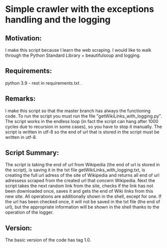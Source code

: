 # Simple crawler with the exceptions handling and the logging

## Motivation:
I make this script because I learn the web scraping. I would like to 
walk through the Python Standard Library + beautifulsoup and logging. 

## Requirements: 
python 3.9 - rest in requirements.txt .

## Remarks:
I make this script so that the master branch has always the functioning 
code. To run the script you must run the file 
"getWikiLinks_with_logging.py". The script works in the endless loop 
(in fact the script can hang after 1000 cycles due to recursion in 
some cases), so you have to stop it manually. The script is written in 
utf-8 so the end of url that is stored in the script must be written 
in utf-8.

## Script Summary:
The script is taking the end of url from Wikipedia (the end of url is 
stored in the script), is saving it in the txt file 
getWikiLinks_with_logging.txt, is creating the full url adress of 
the site of Wikipedia and returns all end of url adressess scraped 
from the created url that concern Wikipedia. Next the script takes 
the next random link from the site, checks if the link has not been 
downloaded once, saves it and gets the end of Wiki links from this new 
site. All operations are additionally shown in the shell, except for 
one. If the url has been checked once, it will not be saved in the txt 
file (the end of url), but the appropriate information will be shown 
in the shell thanks to the operation of the logger.

## Version:
The basic version of the code has tag 1.0.
